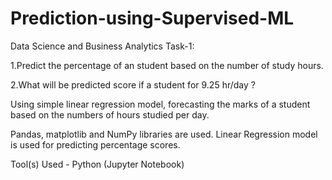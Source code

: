 # Prediction-using-Supervised-ML

Data Science and Business Analytics Task-1:

1.Predict the percentage of an student based on the number of study hours.

2.What will be predicted score if a student for 9.25 hr/day ?

Using simple linear regression model, forecasting the marks of a student based on the numbers of hours studied per day. 

Pandas, matplotlib and NumPy libraries are used. Linear Regression model is used for predicting percentage scores.

Tool(s) Used - Python (Jupyter Notebook)
